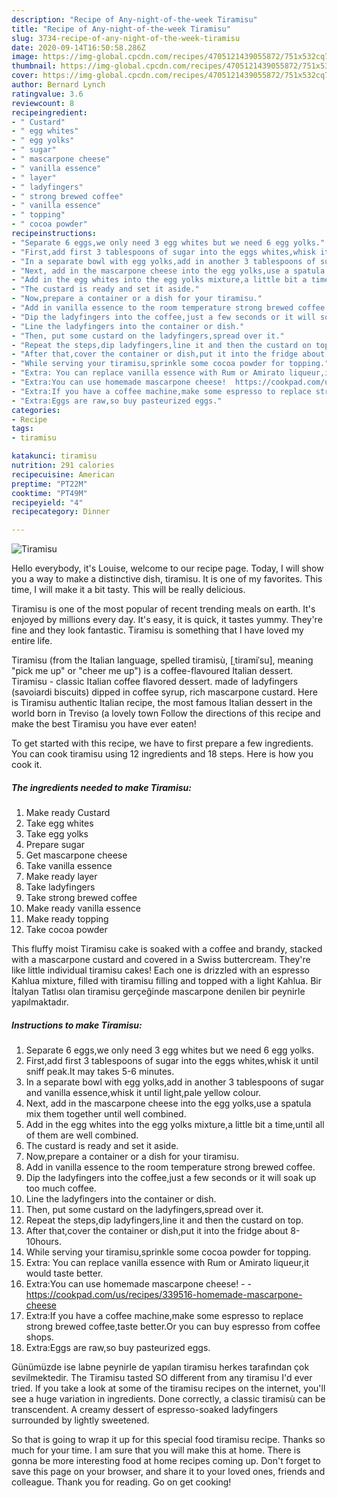 ```yaml
---
description: "Recipe of Any-night-of-the-week Tiramisu"
title: "Recipe of Any-night-of-the-week Tiramisu"
slug: 3734-recipe-of-any-night-of-the-week-tiramisu
date: 2020-09-14T16:50:58.286Z
image: https://img-global.cpcdn.com/recipes/4705121439055872/751x532cq70/tiramisu-recipe-main-photo.jpg
thumbnail: https://img-global.cpcdn.com/recipes/4705121439055872/751x532cq70/tiramisu-recipe-main-photo.jpg
cover: https://img-global.cpcdn.com/recipes/4705121439055872/751x532cq70/tiramisu-recipe-main-photo.jpg
author: Bernard Lynch
ratingvalue: 3.6
reviewcount: 8
recipeingredient:
- " Custard"
- " egg whites"
- " egg yolks"
- " sugar"
- " mascarpone cheese"
- " vanilla essence"
- " layer"
- " ladyfingers"
- " strong brewed coffee"
- " vanilla essence"
- " topping"
- " cocoa powder"
recipeinstructions:
- "Separate 6 eggs,we only need 3 egg whites but we need 6 egg yolks."
- "First,add first 3 tablespoons of sugar into the eggs whites,whisk it until sniff peak.It may takes 5-6 minutes."
- "In a separate bowl with egg yolks,add in another 3 tablespoons of sugar and vanilla essence,whisk it until light,pale yellow colour."
- "Next, add in the mascarpone cheese into the egg yolks,use a spatula mix them together until well combined."
- "Add in the egg whites into the egg yolks mixture,a little bit a time,until all of them are well combined."
- "The custard is ready and set it aside."
- "Now,prepare a container or a dish for your tiramisu."
- "Add in vanilla essence to the room temperature strong brewed coffee."
- "Dip the ladyfingers into the coffee,just a few seconds or it will soak up too much coffee."
- "Line the ladyfingers into the container or dish."
- "Then, put some custard on the ladyfingers,spread over it."
- "Repeat the steps,dip ladyfingers,line it and then the custard on top."
- "After that,cover the container or dish,put it into the fridge about 8-10hours."
- "While serving your tiramisu,sprinkle some cocoa powder for topping."
- "Extra: You can replace vanilla essence with Rum or Amirato liqueur,it would taste better."
- "Extra:You can use homemade mascarpone cheese!  https://cookpad.com/us/recipes/339516-homemade-mascarpone-cheese"
- "Extra:If you have a coffee machine,make some espresso to replace strong brewed coffee,taste better.Or you can buy espresso from coffee shops."
- "Extra:Eggs are raw,so buy pasteurized eggs."
categories:
- Recipe
tags:
- tiramisu

katakunci: tiramisu 
nutrition: 291 calories
recipecuisine: American
preptime: "PT22M"
cooktime: "PT49M"
recipeyield: "4"
recipecategory: Dinner

---
```



![Tiramisu](https://img-global.cpcdn.com/recipes/4705121439055872/751x532cq70/tiramisu-recipe-main-photo.jpg)

Hello everybody, it's Louise, welcome to our recipe page. Today, I will show you a way to make a distinctive dish, tiramisu. It is one of my favorites. This time, I will make it a bit tasty. This will be really delicious.

Tiramisu is one of the most popular of recent trending meals on earth. It's enjoyed by millions every day. It's easy, it is quick, it tastes yummy. They're fine and they look fantastic. Tiramisu is something that I have loved my entire life.

Tiramisu (from the Italian language, spelled tiramisù, [ˌtiramiˈsu], meaning &#34;pick me up&#34; or &#34;cheer me up&#34;) is a coffee-flavoured Italian dessert. Tiramisu - classic Italian coffee flavored dessert. made of ladyfingers (savoiardi biscuits) dipped in coffee syrup, rich mascarpone custard. Here is Tiramisu authentic Italian recipe, the most famous Italian dessert in the world born in Treviso (a lovely town Follow the directions of this recipe and make the best Tiramisu you have ever eaten!


To get started with this recipe, we have to first prepare a few ingredients. You can cook tiramisu using 12 ingredients and 18 steps. Here is how you cook it.

<!--inarticleads1-->

##### The ingredients needed to make Tiramisu:

1. Make ready  Custard
1. Take  egg whites
1. Take  egg yolks
1. Prepare  sugar
1. Get  mascarpone cheese
1. Take  vanilla essence
1. Make ready  layer
1. Take  ladyfingers
1. Take  strong brewed coffee
1. Make ready  vanilla essence
1. Make ready  topping
1. Take  cocoa powder


This fluffy moist Tiramisu cake is soaked with a coffee and brandy, stacked with a mascarpone custard and covered in a Swiss buttercream. They&#39;re like little individual tiramisu cakes! Each one is drizzled with an espresso Kahlua mixture, filled with tiramisu filling and topped with a light Kahlua. Bir İtalyan Tatlısı olan tiramisu gerçeğinde mascarpone denilen bir peynirle yapılmaktadır. 

<!--inarticleads2-->

##### Instructions to make Tiramisu:

1. Separate 6 eggs,we only need 3 egg whites but we need 6 egg yolks.
1. First,add first 3 tablespoons of sugar into the eggs whites,whisk it until sniff peak.It may takes 5-6 minutes.
1. In a separate bowl with egg yolks,add in another 3 tablespoons of sugar and vanilla essence,whisk it until light,pale yellow colour.
1. Next, add in the mascarpone cheese into the egg yolks,use a spatula mix them together until well combined.
1. Add in the egg whites into the egg yolks mixture,a little bit a time,until all of them are well combined.
1. The custard is ready and set it aside.
1. Now,prepare a container or a dish for your tiramisu.
1. Add in vanilla essence to the room temperature strong brewed coffee.
1. Dip the ladyfingers into the coffee,just a few seconds or it will soak up too much coffee.
1. Line the ladyfingers into the container or dish.
1. Then, put some custard on the ladyfingers,spread over it.
1. Repeat the steps,dip ladyfingers,line it and then the custard on top.
1. After that,cover the container or dish,put it into the fridge about 8-10hours.
1. While serving your tiramisu,sprinkle some cocoa powder for topping.
1. Extra: You can replace vanilla essence with Rum or Amirato liqueur,it would taste better.
1. Extra:You can use homemade mascarpone cheese! -  - https://cookpad.com/us/recipes/339516-homemade-mascarpone-cheese
1. Extra:If you have a coffee machine,make some espresso to replace strong brewed coffee,taste better.Or you can buy espresso from coffee shops.
1. Extra:Eggs are raw,so buy pasteurized eggs.


Günümüzde ise labne peynirle de yapılan tiramisu herkes tarafından çok sevilmektedir. The Tiramisu tasted SO different from any tiramisu I&#39;d ever tried. If you take a look at some of the tiramisu recipes on the internet, you&#39;ll see a huge variation in ingredients. Done correctly, a classic tiramisù can be transcendent. A creamy dessert of espresso-soaked ladyfingers surrounded by lightly sweetened. 

So that is going to wrap it up for this special food tiramisu recipe. Thanks so much for your time. I am sure that you will make this at home. There is gonna be more interesting food at home recipes coming up. Don't forget to save this page on your browser, and share it to your loved ones, friends and colleague. Thank you for reading. Go on get cooking!
